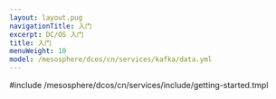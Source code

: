 ```yaml
---
layout: layout.pug
navigationTitle: 入门
excerpt: DC/OS 入门
title: 入门
menuWeight: 10
model: /mesosphere/dcos/cn/services/kafka/data.yml
---
```


#include /mesosphere/dcos/cn/services/include/getting-started.tmpl
